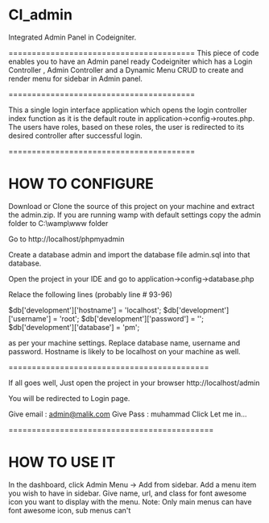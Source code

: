 # CI_admin
Integrated Admin Panel in Codeigniter. 

========================================
This piece of code enables you to have an Admin panel ready Codeigniter which has a Login Controller , Admin Controller and a Dynamic Menu CRUD to create and render menu for sidebar in Admin panel. 

========================================

This a single login interface application which opens the login controller index function as it is the default route in application->config->routes.php. The users have roles, based on these roles, the user is redirected to its desired controller after successful login. 

========================================

# HOW TO CONFIGURE

Download or Clone the source of this project on your machine and extract the admin.zip. If you are running wamp with default settings copy the admin folder to C:\wamp\www folder

Go to http://localhost/phpmyadmin 

Create a database admin and import the database file admin.sql into that database. 

Open the project in your IDE and go to application->config->database.php

Relace the following lines (probably line # 93-96)

$db['development']['hostname'] = 'localhost';
$db['development']['username'] = 'root';
$db['development']['password'] = '';
$db['development']['database'] = 'pm';

as per your machine settings. Replace database name, username and password. Hostname is likely to be localhost on your machine as well. 

===========================================

If all goes well, Just open the project in your browser 
http://localhost/admin

You will be redirected to Login page. 

Give email : admin@malik.com
Give Pass : muhammad 
Click Let me in... 

============================================

# HOW TO USE IT

In the dashboard, click Admin Menu -> Add from sidebar. 
Add a menu item you wish to have in sidebar. Give name, url, and class for font awesome icon you want to display with the menu. 
Note: Only main menus can have font awesome icon, sub menus can't
